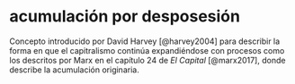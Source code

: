 # acumulación por desposesión

Concepto introducido por David Harvey [@harvey2004] para describir la forma en que el capitralismo continúa expandiéndose con procesos como los descritos por Marx en el capítulo 24 de *El Capital* [@marx2017], donde describe la acumulación originaria.

